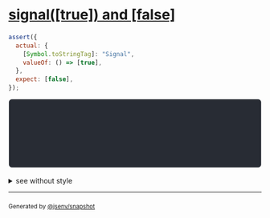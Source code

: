 # [signal([true]) and [false]](../../wrapped_value.test.js#L248)

```js
assert({
  actual: {
    [Symbol.toStringTag]: "Signal",
    valueOf: () => [true],
  },
  expect: [false],
});
```

![img](throw.svg)

<details>
  <summary>see without style</summary>

```console
AssertionError: actual and expect are different

actual: Signal([
  true,
])
expect: [
  false,
]
```

</details>


---

<sub>
  Generated by <a href="https://github.com/jsenv/core/tree/main/packages/tooling/snapshot">@jsenv/snapshot</a>
</sub>
